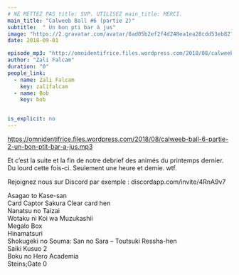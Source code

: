 ```yaml
---
# NE METTEZ PAS title: SVP. UTILISEZ main_title: MERCI.
main_title: "Calweeb Ball #6 (partie 2)"
subtitle:  " Un bon pti bar à jus"
image: "https://2.gravatar.com/avatar/8ad05b2ef2f4d248ea1ea28cdd53eb82?s=96&d=identicon&r=G"
date: 2018-09-01

episode_mp3: "http://omnidentifrice.files.wordpress.com/2018/08/calweeb-ball-6-partie-2-un-bon-ptit-bar-a-jus.mp3"
author: "Zali Falcam"
duration: "0"
people_link: 
  - name: Zali Falcam
    key: zalifalcam
  - name: Bob
    key: bob


is_explicit: no
---
```


<PodcastHeader/>

<!-- ECRIRE LA DESCRIPTION DE L'EPISODE SOUS CETTE LIGNE -->
<p><a href="https://omnidentifrice.files.wordpress.com/2018/08/calweeb-ball-6-partie-2-un-bon-ptit-bar-a-jus.mp3">https://omnidentifrice.files.wordpress.com/2018/08/calweeb-ball-6-partie-2-un-bon-ptit-bar-a-jus.mp3</a></p>
<p>Et c’est la suite et la fin de notre debrief des animés du printemps dernier. Du lourd cette fois-ci. Seulement une heure et demie. wtf.</p>
<p>Rejoignez nous sur Discord par exemple : discordapp.com/invite/4RnA9v7</p>
<p>Asagao to Kase-san<br>
Card Captor Sakura Clear card hen<br>
Nanatsu no Taizai<br>
Wotaku ni Koi wa Muzukashii<br>
Megalo Box<br>
Hinamatsuri<br>
Shokugeki no Souma: San no Sara – Toutsuki Ressha-hen<br>
Saiki Kusuo 2<br>
Boku no Hero Academia<br>
Steins;Gate 0</p>


